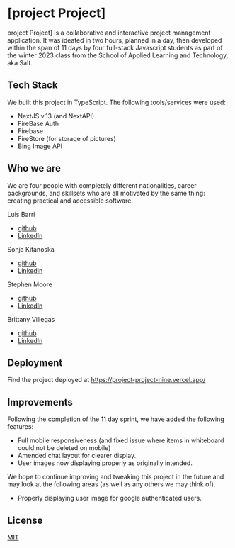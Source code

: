 # [project Project]

project Project] is a collaborative and interactive project management application. It was ideated in two hours, planned in a day, then developed within the span of 11 days by four full-stack Javascript students as part of the winter 2023 class from the School of Applied Learning and Technology, aka Salt.

## Tech Stack
We built this project in TypeScript. The following tools/services were used:
- NextJS v.13 (and NextAPI)
- FireBase Auth
- Firebase 
- FireStore (for storage of pictures)
- Bing Image API

## Who we are

We are four people with completely different nationalities, career backgrounds, and skillsets who are all motivated by the same thing: creating practical and accessible software.

Luis Barri 
- [github](https://github.com/luisw90)
- [LinkedIn](https://www.linkedin.com/in/luis-barri-a1a393ab/)

Sonja Kitanoska
- [github](https://github.com/Sonja-Kitanoska)
- [LinkedIn](https://www.linkedin.com/in/sonja-kitanoska-986ba8a8/)

Stephen Moore
- [github](https://github.com/SMooreSwe)
- [LinkedIn](https://www.linkedin.com/in/stephen-moore-swe/)

Brittany Villegas
- [github](https://github.com/bretagne-marie)
- [LinkedIn](https://www.linkedin.com/in/bmvillegas/)


## Deployment

Find the project deployed at https://project-project-nine.vercel.app/

## Improvements

Following the completion of the 11 day sprint, we have added the following features:

- Full mobile responsiveness (and fixed issue where items in whiteboard could not be deleted on mobile)
- Amended chat layout for clearer display.
- User images now displaying properly as originally intended.

We hope to continue improving and tweaking this project in the future and may look at the following areas (as well as any others we may think of).

- Properly displaying user image for google authenticated users.

## License

[MIT](https://choosealicense.com/licenses/mit/)

